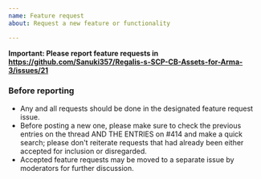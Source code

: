 ```yaml
---
name: Feature request
about: Request a new feature or functionality

---
```


**Important: Please report feature requests in https://github.com/Sanuki357/Regalis-s-SCP-CB-Assets-for-Arma-3/issues/21**

### Before reporting

- Any and all requests should be done in the designated feature request issue.
- Before posting a new one, please make sure to check the previous entries on the thread AND THE ENTRIES on #414 and make a quick search; please don't reiterate requests that had already been either accepted for inclusion or disregarded.
- Accepted feature requests may be moved to a separate issue by moderators for further discussion.
